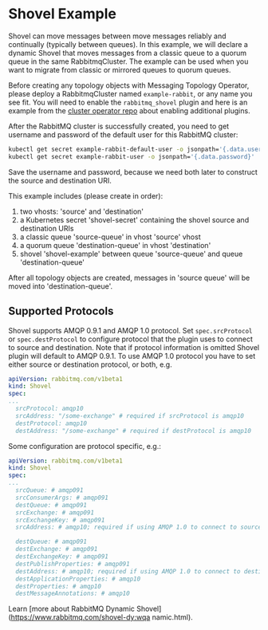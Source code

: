 # Shovel Example

Shovel can move messages between move messages reliably and continually (typically between queues).
In this example, we will declare a dynamic Shovel that moves messages from a classic queue to a quorum queue in the same RabbitmqCluster.
The example can be used when you want to migrate from classic or mirrored queues to quorum queues.

Before creating any topology objects with Messaging Topology Operator, please deploy a RabbitmqCluster named `example-rabbit`, or any name you see fit. You will need to enable the `rabbitmq_shovel` plugin and here is an example from the [cluster operator repo](https://github.com/rabbitmq/cluster-operator/blob/main/docs/examples/plugins/rabbitmq.yaml) about enabling additional plugins.

After the RabbitMQ cluster is successfully created, you need to get username and password of the default user for this RabbitMQ cluster:

```bash
kubectl get secret example-rabbit-default-user -o jsonpath='{.data.username}' | base64 --decode
kubectl get secret example-rabbit-user -o jsonpath='{.data.password}' | base64 --decode
```
Save the username and password, because we need both later to construct the source and destination URI.

This example includes (please create in order):

1. two vhosts: 'source' and 'destination'
1. a Kubernetes secret 'shovel-secret' containing the shovel source and destination URIs
1. a classic queue 'source-queue' in vhost 'source' vhost
1. a quorum queue 'destination-queue' in vhost 'destination'
1. shovel 'shovel-example' between queue 'source-queue' and queue 'destination-queue'

After all topology objects are created, messages in 'source queue'
will be moved into 'destination-queue'.

## Supported Protocols
Shovel supports AMQP 0.9.1 and AMQP 1.0 protocol. Set `spec.srcProtocol` or `spec.destProtocol` to configure protocol that the plugin uses to connect to source and destination.
Note that if protocol information is omitted Shovel plugin will default to AMQP 0.9.1.
To use AMQP 1.0 protocol you have to set either source or destination protocol, or both, e.g.

```yaml
apiVersion: rabbitmq.com/v1beta1
kind: Shovel
spec:
...
  srcProtocol: amqp10
  srcAddress: "/some-exchange" # required if srcProtocol is amqp10
  destProtocol: amqp10
  destAddress: "/some-exchange" # required if destProtocol is amqp10
```

Some configuration are protocol specific, e.g.:

```yaml
apiVersion: rabbitmq.com/v1beta1
kind: Shovel
spec:
...
  srcQueue: # amqp091
  srcConsumerArgs: # amqp091
  destQueue: # amqp091
  srcExchange: # amqp091
  srcExchangeKey: # amqp091
  srcAddress: # amqp10; required if using AMQP 1.0 to connect to source

  destQueue: # amqp091
  destExchange: # amqp091
  destExchangeKey: # amqp091
  destPublishProperties: # amqp091
  destAddress: # amqp10; required if using AMQP 1.0 to connect to destination
  destApplicationProperties: # amqp10
  destProperties: # amqp10
  destMessageAnnotations: # amqp10
```

Learn [more about RabbitMQ Dynamic Shovel](https://www.rabbitmq.com/shovel-dy:wqa
namic.html).
